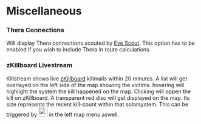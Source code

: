 # Miscellaneous

### Thera Connections 
Will display Thera connections scouted by [Eve Scout](https://www.eve-scout.com/).
This option has to be enabled if you wish to include Thera in route calculations.
<!--<img src="https://images.evetech.net/alliances/99005130/logo" width="36" height="36">-->

### zKillboard Livestream
Killstream shows live [zKillboard](https://zkillboard.com/) killmails within 20 minutes. A list will get overlayed on the left side of the map showing the victims. hovering will highlight the system the kill happened on the map. Clicking will oppen the kill on zKillboard.
A transparent red disc will get displayed on the map. Its size represents the recent kill-count within that solarsystem.  This can be triggered by <img src="https://raw.githubusercontent.com/Risingson/eedocs/master/docs/images/k.png" width="24" height="24" > in the left map menu aswell.

<!--stackedit_data:
eyJoaXN0b3J5IjpbLTEwODc5NzY1NTAsMTk0NTA1NDEzNywxMD
AzMzk1MDQ3LDcwNDA3Mjk0MywxOTE3NjYzMDE4LDI1ODIxODcz
NiwtMTM4MjMxOTM3Ml19
-->
